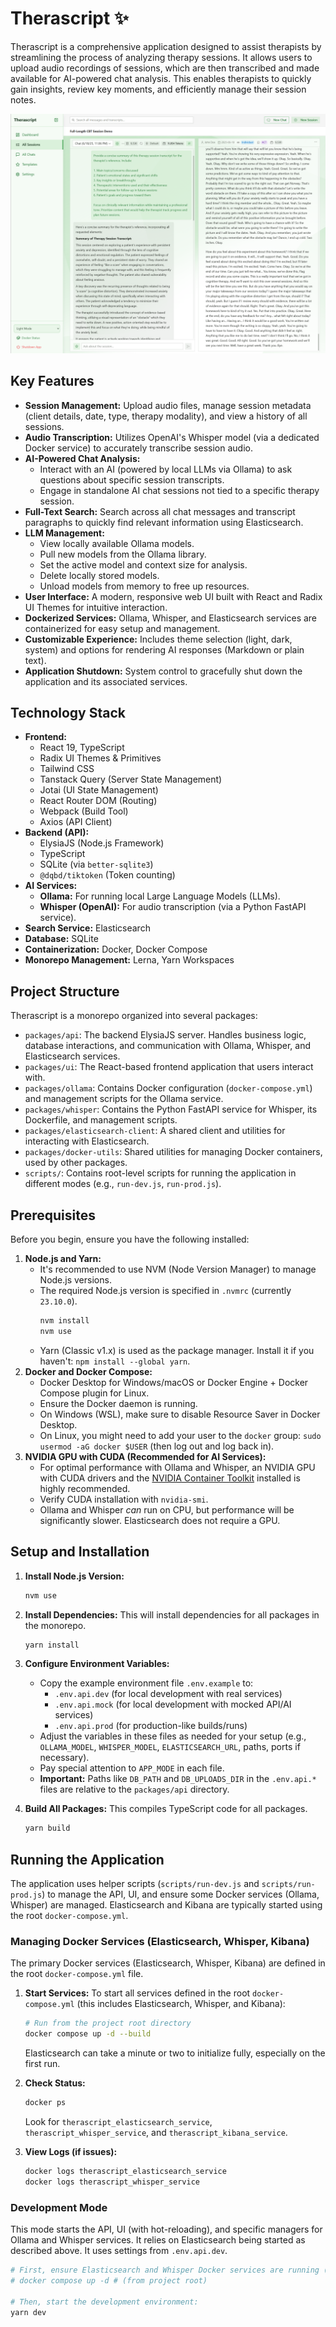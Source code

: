 # Therascript ✨

Therascript is a comprehensive application designed to assist therapists by streamlining the process of analyzing therapy sessions. It allows users to upload audio recordings of sessions, which are then transcribed and made available for AI-powered chat analysis. This enables therapists to quickly gain insights, review key moments, and efficiently manage their session notes.

![Screenshot](screenshot.png)

## Key Features

*   **Session Management:** Upload audio files, manage session metadata (client details, date, type, therapy modality), and view a history of all sessions.
*   **Audio Transcription:** Utilizes OpenAI's Whisper model (via a dedicated Docker service) to accurately transcribe session audio.
*   **AI-Powered Chat Analysis:**
    *   Interact with an AI (powered by local LLMs via Ollama) to ask questions about specific session transcripts.
    *   Engage in standalone AI chat sessions not tied to a specific therapy session.
*   **Full-Text Search:** Search across all chat messages and transcript paragraphs to quickly find relevant information using Elasticsearch.
*   **LLM Management:**
    *   View locally available Ollama models.
    *   Pull new models from the Ollama library.
    *   Set the active model and context size for analysis.
    *   Delete locally stored models.
    *   Unload models from memory to free up resources.
*   **User Interface:** A modern, responsive web UI built with React and Radix UI Themes for intuitive interaction.
*   **Dockerized Services:** Ollama, Whisper, and Elasticsearch services are containerized for easy setup and management.
*   **Customizable Experience:** Includes theme selection (light, dark, system) and options for rendering AI responses (Markdown or plain text).
*   **Application Shutdown:** System control to gracefully shut down the application and its associated services.

## Technology Stack

*   **Frontend:**
    *   React 19, TypeScript
    *   Radix UI Themes & Primitives
    *   Tailwind CSS
    *   Tanstack Query (Server State Management)
    *   Jotai (UI State Management)
    *   React Router DOM (Routing)
    *   Webpack (Build Tool)
    *   Axios (API Client)
*   **Backend (API):**
    *   ElysiaJS (Node.js Framework)
    *   TypeScript
    *   SQLite (via `better-sqlite3`)
    *   `@dqbd/tiktoken` (Token counting)
*   **AI Services:**
    *   **Ollama:** For running local Large Language Models (LLMs).
    *   **Whisper (OpenAI):** For audio transcription (via a Python FastAPI service).
*   **Search Service:** Elasticsearch
*   **Database:** SQLite
*   **Containerization:** Docker, Docker Compose
*   **Monorepo Management:** Lerna, Yarn Workspaces

## Project Structure

Therascript is a monorepo organized into several packages:

*   `packages/api`: The backend ElysiaJS server. Handles business logic, database interactions, and communication with Ollama, Whisper, and Elasticsearch services.
*   `packages/ui`: The React-based frontend application that users interact with.
*   `packages/ollama`: Contains Docker configuration (`docker-compose.yml`) and management scripts for the Ollama service.
*   `packages/whisper`: Contains the Python FastAPI service for Whisper, its Dockerfile, and management scripts.
*   `packages/elasticsearch-client`: A shared client and utilities for interacting with Elasticsearch.
*   `packages/docker-utils`: Shared utilities for managing Docker containers, used by other packages.
*   `scripts/`: Contains root-level scripts for running the application in different modes (e.g., `run-dev.js`, `run-prod.js`).

## Prerequisites

Before you begin, ensure you have the following installed:

1.  **Node.js and Yarn:**
    *   It's recommended to use NVM (Node Version Manager) to manage Node.js versions.
    *   The required Node.js version is specified in `.nvmrc` (currently `23.10.0`).
        ```bash
        nvm install
        nvm use
        ```
    *   Yarn (Classic v1.x) is used as the package manager. Install it if you haven't: `npm install --global yarn`.
2.  **Docker and Docker Compose:**
    *   Docker Desktop for Windows/macOS or Docker Engine + Docker Compose plugin for Linux.
    *   Ensure the Docker daemon is running.
    *   On Windows (WSL), make sure to disable Resource Saver in Docker Desktop.
    *   On Linux, you might need to add your user to the `docker` group: `sudo usermod -aG docker $USER` (then log out and log back in).
3.  **NVIDIA GPU with CUDA (Recommended for AI Services):**
    *   For optimal performance with Ollama and Whisper, an NVIDIA GPU with CUDA drivers and the [NVIDIA Container Toolkit](https://docs.nvidia.com/datacenter/cloud-native/container-toolkit/latest/install-guide.html) installed is highly recommended.
    *   Verify CUDA installation with `nvidia-smi`.
    *   Ollama and Whisper *can* run on CPU, but performance will be significantly slower. Elasticsearch does not require a GPU.

## Setup and Installation

1.  **Install Node.js Version:**
    ```bash
    nvm use
    ```

2.  **Install Dependencies:**
    This will install dependencies for all packages in the monorepo.
    ```bash
    yarn install
    ```

3.  **Configure Environment Variables:**
    *   Copy the example environment file `.env.example` to:
        *   `.env.api.dev` (for local development with real services)
        *   `.env.api.mock` (for local development with mocked API/AI services)
        *   `.env.api.prod` (for production-like builds/runs)
    *   Adjust the variables in these files as needed for your setup (e.g., `OLLAMA_MODEL`, `WHISPER_MODEL`, `ELASTICSEARCH_URL`, paths, ports if necessary).
    *   Pay special attention to `APP_MODE` in each file.
    *   **Important:** Paths like `DB_PATH` and `DB_UPLOADS_DIR` in the `.env.api.*` files are relative to the `packages/api` directory.

4.  **Build All Packages:**
    This compiles TypeScript code for all packages.
    ```bash
    yarn build
    ```

## Running the Application

The application uses helper scripts (`scripts/run-dev.js` and `scripts/run-prod.js`) to manage the API, UI, and ensure some Docker services (Ollama, Whisper) are managed. Elasticsearch and Kibana are typically started using the root `docker-compose.yml`.

### Managing Docker Services (Elasticsearch, Whisper, Kibana)

The primary Docker services (Elasticsearch, Whisper, Kibana) are defined in the root `docker-compose.yml` file.

1.  **Start Services:**
    To start all services defined in the root `docker-compose.yml` (this includes Elasticsearch, Whisper, and Kibana):
    ```bash
    # Run from the project root directory
    docker compose up -d --build
    ```
    Elasticsearch can take a minute or two to initialize fully, especially on the first run.

2.  **Check Status:**
    ```bash
    docker ps
    ```
    Look for `therascript_elasticsearch_service`, `therascript_whisper_service`, and `therascript_kibana_service`.

3.  **View Logs (if issues):**
    ```bash
    docker logs therascript_elasticsearch_service
    docker logs therascript_whisper_service
    ```

### Development Mode

This mode starts the API, UI (with hot-reloading), and specific managers for Ollama and Whisper services. It relies on Elasticsearch being started as described above. It uses settings from `.env.api.dev`.

```bash
# First, ensure Elasticsearch and Whisper Docker services are running (if not already):
# docker compose up -d # (from project root)

# Then, start the development environment:
yarn dev

